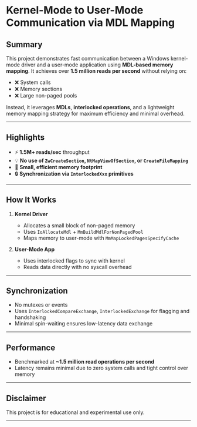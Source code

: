 # Kernel-Mode to User-Mode Communication via MDL Mapping  

## Summary

This project demonstrates  fast communication between a Windows kernel-mode driver and a user-mode application using **MDL-based memory mapping**. It achieves over **1.5 million reads per second** without relying on:

- ❌ System calls
- ❌ Memory sections
- ❌ Large non-paged pools

Instead, it leverages **MDLs**, **interlocked operations**, and a lightweight memory mapping strategy for maximum efficiency and minimal overhead.

---

## Highlights

- ⚡ **1.5M+ reads/sec** throughput
- 💡 **No use of `ZwCreateSection`, `NtMapViewOfSection`, or `CreateFileMapping`**
- 🧠 **Small, efficient memory footprint**
- 🔒 **Synchronization via `InterlockedXxx` primitives**
 
---

## How It Works

1. **Kernel Driver**  
   - Allocates a small block of non-paged memory  
   - Uses `IoAllocateMdl` + `MmBuildMdlForNonPagedPool`  
   - Maps memory to user-mode with `MmMapLockedPagesSpecifyCache`  

2. **User-Mode App**  
    - Uses interlocked flags to sync with kernel  
   - Reads data directly with no syscall overhead

---

## Synchronization

- No mutexes or events
- Uses `InterlockedCompareExchange`, `InterlockedExchange` for flagging and handshaking
- Minimal spin-waiting ensures low-latency data exchange

---

## Performance

- Benchmarked at **~1.5 million read operations per second**
- Latency remains minimal due to zero system calls and tight control over memory

 
---

## Disclaimer

This project is for educational and experimental use only.  
 
---

 
